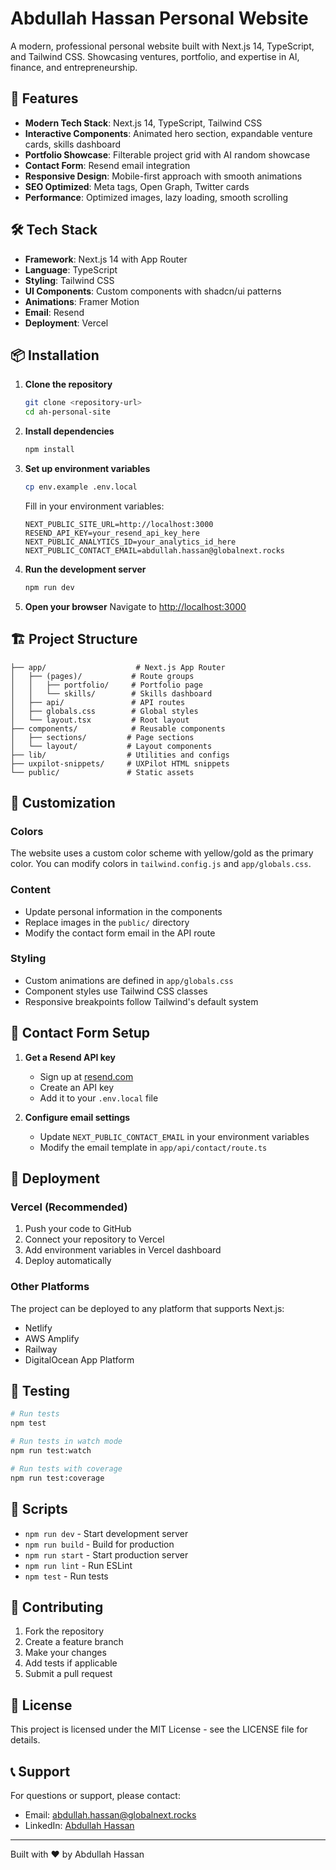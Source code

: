 # Abdullah Hassan Personal Website

A modern, professional personal website built with Next.js 14, TypeScript, and Tailwind CSS. Showcasing ventures, portfolio, and expertise in AI, finance, and entrepreneurship.

## 🚀 Features

- **Modern Tech Stack**: Next.js 14, TypeScript, Tailwind CSS
- **Interactive Components**: Animated hero section, expandable venture cards, skills dashboard
- **Portfolio Showcase**: Filterable project grid with AI random showcase
- **Contact Form**: Resend email integration
- **Responsive Design**: Mobile-first approach with smooth animations
- **SEO Optimized**: Meta tags, Open Graph, Twitter cards
- **Performance**: Optimized images, lazy loading, smooth scrolling

## 🛠️ Tech Stack

- **Framework**: Next.js 14 with App Router
- **Language**: TypeScript
- **Styling**: Tailwind CSS
- **UI Components**: Custom components with shadcn/ui patterns
- **Animations**: Framer Motion
- **Email**: Resend
- **Deployment**: Vercel

## 📦 Installation

1. **Clone the repository**
   ```bash
   git clone <repository-url>
   cd ah-personal-site
   ```

2. **Install dependencies**
   ```bash
   npm install
   ```

3. **Set up environment variables**
   ```bash
   cp env.example .env.local
   ```
   
   Fill in your environment variables:
   ```env
   NEXT_PUBLIC_SITE_URL=http://localhost:3000
   RESEND_API_KEY=your_resend_api_key_here
   NEXT_PUBLIC_ANALYTICS_ID=your_analytics_id_here
   NEXT_PUBLIC_CONTACT_EMAIL=abdullah.hassan@globalnext.rocks
   ```

4. **Run the development server**
   ```bash
   npm run dev
   ```

5. **Open your browser**
   Navigate to [http://localhost:3000](http://localhost:3000)

## 🏗️ Project Structure

```
├── app/                    # Next.js App Router
│   ├── (pages)/           # Route groups
│   │   ├── portfolio/     # Portfolio page
│   │   └── skills/        # Skills dashboard
│   ├── api/               # API routes
│   ├── globals.css        # Global styles
│   └── layout.tsx         # Root layout
├── components/            # Reusable components
│   ├── sections/         # Page sections
│   └── layout/           # Layout components
├── lib/                  # Utilities and configs
├── uxpilot-snippets/     # UXPilot HTML snippets
└── public/               # Static assets
```

## 🎨 Customization

### Colors
The website uses a custom color scheme with yellow/gold as the primary color. You can modify colors in `tailwind.config.js` and `app/globals.css`.

### Content
- Update personal information in the components
- Replace images in the `public/` directory
- Modify the contact form email in the API route

### Styling
- Custom animations are defined in `app/globals.css`
- Component styles use Tailwind CSS classes
- Responsive breakpoints follow Tailwind's default system

## 📧 Contact Form Setup

1. **Get a Resend API key**
   - Sign up at [resend.com](https://resend.com)
   - Create an API key
   - Add it to your `.env.local` file

2. **Configure email settings**
   - Update `NEXT_PUBLIC_CONTACT_EMAIL` in your environment variables
   - Modify the email template in `app/api/contact/route.ts`

## 🚀 Deployment

### Vercel (Recommended)
1. Push your code to GitHub
2. Connect your repository to Vercel
3. Add environment variables in Vercel dashboard
4. Deploy automatically

### Other Platforms
The project can be deployed to any platform that supports Next.js:
- Netlify
- AWS Amplify
- Railway
- DigitalOcean App Platform

## 🧪 Testing

```bash
# Run tests
npm test

# Run tests in watch mode
npm run test:watch

# Run tests with coverage
npm run test:coverage
```

## 📝 Scripts

- `npm run dev` - Start development server
- `npm run build` - Build for production
- `npm run start` - Start production server
- `npm run lint` - Run ESLint
- `npm test` - Run tests

## 🤝 Contributing

1. Fork the repository
2. Create a feature branch
3. Make your changes
4. Add tests if applicable
5. Submit a pull request

## 📄 License

This project is licensed under the MIT License - see the LICENSE file for details.

## 📞 Support

For questions or support, please contact:
- Email: abdullah.hassan@globalnext.rocks
- LinkedIn: [Abdullah Hassan](https://linkedin.com/in/abdullah-hassan)

---

Built with ❤️ by Abdullah Hassan